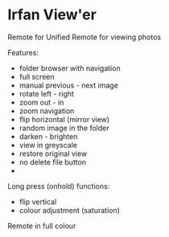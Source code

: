 # Irfan View'er
Remote for Unified Remote
for viewing photos

Features:

- folder browser with navigation
- full screen
- manual previous - next image
- rotate left - right
- zoom out - in
- zoom navigation
- flip horizontal (mirror view)
- random image in the folder
- darken - brighten
- view in greyscale
- restore original view
- no delete file button
- 
Long press (onhold) functions:

- flip vertical
- colour adjustment (saturation)

Remote in full colour


